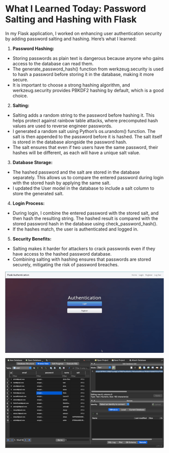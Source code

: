 # What I Learned Today: Password Salting and Hashing with Flask

In my Flask application, I worked on enhancing user authentication security by adding password salting and hashing. Here’s what I learned:

1. __Password Hashing:__
  - Storing passwords as plain text is dangerous because anyone who gains access to the database can read them.
  - The generate_password_hash() function from werkzeug.security is used to hash a password before storing it in the database, making it more secure.
  - It is important to choose a strong hashing algorithm, and werkzeug.security provides PBKDF2 hashing by default, which is a good choice.

2. __Salting:__
  - Salting adds a random string to the password before hashing it. This helps protect against rainbow table attacks, where precomputed hash values are used to reverse engineer passwords.
  - I generated a random salt using Python’s os.urandom() function. The salt is then appended to the password before it is hashed. The salt itself is stored in the database alongside the password hash.
  - The salt ensures that even if two users have the same password, their hashes will be different, as each will have a unique salt value.

3. __Database Storage:__

  - The hashed password and the salt are stored in the database separately. This allows us to compare the entered password during login with the stored hash by applying the same salt.
  - I updated the User model in the database to include a salt column to store the generated salt.

4. __Login Process:__
  - During login, I combine the entered password with the stored salt, and then hash the resulting string. The hashed result is compared with the stored password hash in the database using check_password_hash().
  - If the hashes match, the user is authenticated and logged in.

5. __Security Benefits:__

  - Salting makes it harder for attackers to crack passwords even if they have access to the hashed password database.
  - Combining salting with hashing ensures that passwords are stored securely, mitigating the risk of password breaches.

![](https://github.com/AlvinChin1608/day68_100/blob/main/gif_demo/demo_login.gif)

![](https://github.com/AlvinChin1608/day68_100/blob/main/gif_demo/demo_credential.png)
